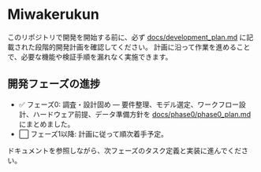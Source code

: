 # Miwakerukun

このリポジトリで開発を開始する前に、必ず [docs/development_plan.md](docs/development_plan.md) に記載された段階的開発計画を確認してください。
計画に沿って作業を進めることで、必要な機能や検証手順を漏れなく実施できます。

## 開発フェーズの進捗

- ✅ フェーズ0: 調査・設計固め — 要件整理、モデル選定、ワークフロー設計、ハードウェア前提、データ準備方針を [docs/phase0/phase0_plan.md](docs/phase0/phase0_plan.md) にまとめました。
- ⬜ フェーズ1以降: 計画に従って順次着手予定。

ドキュメントを参照しながら、次フェーズのタスク定義と実装に進んでください。
